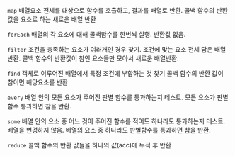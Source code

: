 `map`  배열요소 전체를 대상으로 함수를 호출하고, 결과를 배열로 반환.
       콜백 함수의 반환값을 요소로 하는 새로운 배열 반환

`forEach` 배열의 각 요소에 대해 콜백함수를 한번씩 실행. 반환값 없음.


`filter`  조건을 충족하는 요소가 여러개인 경우 찾기. 조건에 맞는 요소 전체 
담은 배열 반환. 콜백 함수의 반환값이 참인 요소들만 모아서 새로운 배열반환.



`find`  객체로 이루어진 배열에서 특정 조건에 부합하는 것 찾기
        콜백 함수의 반환 값이 참이면 해당요소를 반환


`every`  배열 안의 모든 요소가 주어진 판별 함수를 통과하는지 테스트.
모든 요소가 판별함수 통과하면 참을 반환.

`some`  배열 안의 요소 중 어느 것이 주어진 함수를 적어도 하나라도 통과하는지
테스트. 배열을 변경하지 않음. 배열의 요소 중 하나라도 판별함수를 통과하면 참을
반환.

`reduce`  콜백 함수의 반환 값들을 하나의 값(acc)에 누적 후 반환


